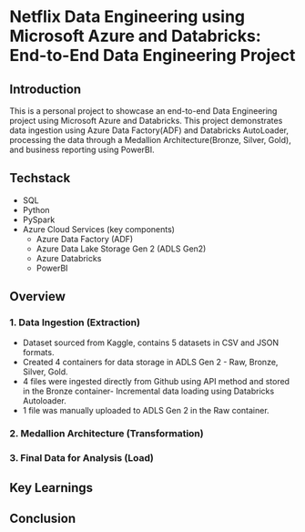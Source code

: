 # Netflix Data Engineering using Microsoft Azure and Databricks: End-to-End Data Engineering Project
## Introduction
This is a personal project to showcase an end-to-end Data Engineering project using Microsoft Azure and Databricks. This project demonstrates data ingestion using Azure Data Factory(ADF) and Databricks AutoLoader, processing the data through a Medallion Architecture(Bronze, Silver, Gold), and business reporting using PowerBI.
## Techstack
* SQL
* Python
* PySpark
* Azure Cloud Services (key components)
  * Azure Data Factory (ADF)
  * Azure Data Lake Storage Gen 2 (ADLS Gen2)
  * Azure Databricks
  * PowerBI
## Overview
### 1. Data Ingestion (Extraction)
* Dataset sourced from Kaggle, contains 5 datasets in CSV and JSON formats.
* Created 4 containers for data storage in ADLS Gen 2 - Raw, Bronze, Silver, Gold.
* 4 files were ingested directly from Github using API method and stored in the Bronze container- Incremental data loading using Databricks Autoloader.
* 1 file was manually uploaded to ADLS Gen 2 in the Raw container.
### 2. Medallion Architecture (Transformation)
### 3. Final Data for Analysis (Load)
## Key Learnings
## Conclusion
